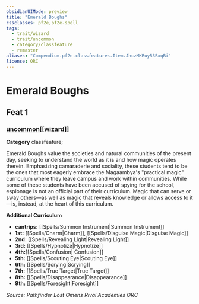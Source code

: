 ```yaml
---
obsidianUIMode: preview
title: "Emerald Boughs"
cssclasses: pf2e,pf2e-spell
tags:
  - trait/wizard
  - trait/uncommon
  - category/classfeature
  - remaster
aliases: "Compendium.pf2e.classfeatures.Item.JhczMKRuy53BxqBi"
license: ORC
---
```

# Emerald Boughs
## Feat 1
### [uncommon](uncommon "Uncommon Rarity Trait")[[wizard]]

**Category** classfeature; 




Emerald Boughs value the societies and natural communities of the present day, seeking to understand the world as it is and how magic operates therein. Emphasizing camaraderie and sociality, these students tend to be the ones that most eagerly embrace the Magaambya's "practical magic" curriculum where they leave campus and work within communities. While some of these students have been accused of spying for the school, espionage is not an official part of their curriculum. Magic that can serve or sway others—as well as magic that reveals knowledge or allows access to it—is, instead, at the heart of this curriculum.

**Additional Curriculum**

*   **cantrips:** [[Spells/Summon Instrument|Summon Instrument]]
*   **1st:** [[Spells/Charm|Charm]], [[Spells/Disguise Magic|Disguise Magic]]
*   **2nd:** [[Spells/Revealing Light|Revealing Light]]
*   **3rd:** [[Spells/Hypnotize|Hypnotize]]
*   **4th:**[[Spells/Confusion| Confusion]]
*   **5th:** [[Spells/Scouting Eye|Scouting Eye]]
*   **6th:** [[Spells/Scrying|Scrying]]
*   **7th:** [[Spells/True Target|True Target]]
*   **8th:** [[Spells/Disappearance|Disappearance]]
*   **9th:** [[Spells/Foresight|Foresight]]

*Source: Pathfinder Lost Omens Rival Academies*
*ORC*